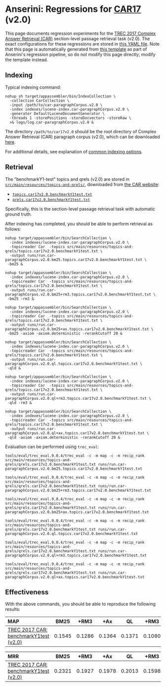 # Anserini: Regressions for [CAR17](http://trec-car.cs.unh.edu/) (v2.0)

This page documents regression experiments for the [TREC 2017 Complex Answer Retrieval (CAR)](http://trec-car.cs.unh.edu/) section-level passage retrieval task (v2.0).
The exact configurations for these regressions are stored in [this YAML file](../src/main/resources/regression/car17v2.0.yaml).
Note that this page is automatically generated from [this template](../src/main/resources/docgen/templates/car17v2.0.template) as part of Anserini's regression pipeline, so do not modify this page directly; modify the template instead.

## Indexing

Typical indexing command:

```
nohup sh target/appassembler/bin/IndexCollection \
  -collection CarCollection \
  -input /path/to/car-paragraphCorpus.v2.0 \
  -index indexes/lucene-index.car-paragraphCorpus.v2.0 \
  -generator DefaultLuceneDocumentGenerator \
  -threads 1 -storePositions -storeDocvectors -storeRaw \
  >& logs/log.car-paragraphCorpus.v2.0 &
```

The directory `/path/to/car17v2.0` should be the root directory of Complex Answer Retrieval (CAR) paragraph corpus (v2.0), which can be downloaded [here](http://trec-car.cs.unh.edu/datareleases/).

For additional details, see explanation of [common indexing options](common-indexing-options.md).

## Retrieval

The "benchmarkY1-test" topics and qrels (v2.0) are stored in [`src/main/resources/topics-and-qrels/`](../src/main/resources/topics-and-qrels/), downloaded from [the CAR website](http://trec-car.cs.unh.edu/datareleases/):

+ [`topics.car17v2.0.benchmarkY1test.txt`](../src/main/resources/topics-and-qrels/topics.car17v2.0.benchmarkY1test.txt)
+ [`qrels.car17v2.0.benchmarkY1test.txt`](../src/main/resources/topics-and-qrels/qrels.car17v2.0.benchmarkY1test.txt)

Specifically, this is the section-level passage retrieval task with automatic ground truth.

After indexing has completed, you should be able to perform retrieval as follows:

```
nohup target/appassembler/bin/SearchCollection \
  -index indexes/lucene-index.car-paragraphCorpus.v2.0 \
  -topicreader Car  -topics src/main/resources/topics-and-qrels/topics.car17v2.0.benchmarkY1test.txt \
  -output runs/run.car-paragraphCorpus.v2.0.bm25.topics.car17v2.0.benchmarkY1test.txt \
 -bm25 &

nohup target/appassembler/bin/SearchCollection \
  -index indexes/lucene-index.car-paragraphCorpus.v2.0 \
  -topicreader Car  -topics src/main/resources/topics-and-qrels/topics.car17v2.0.benchmarkY1test.txt \
  -output runs/run.car-paragraphCorpus.v2.0.bm25+rm3.topics.car17v2.0.benchmarkY1test.txt \
 -bm25 -rm3 &

nohup target/appassembler/bin/SearchCollection \
  -index indexes/lucene-index.car-paragraphCorpus.v2.0 \
  -topicreader Car  -topics src/main/resources/topics-and-qrels/topics.car17v2.0.benchmarkY1test.txt \
  -output runs/run.car-paragraphCorpus.v2.0.bm25+ax.topics.car17v2.0.benchmarkY1test.txt \
 -bm25 -axiom -axiom.deterministic -rerankCutoff 20 &

nohup target/appassembler/bin/SearchCollection \
  -index indexes/lucene-index.car-paragraphCorpus.v2.0 \
  -topicreader Car  -topics src/main/resources/topics-and-qrels/topics.car17v2.0.benchmarkY1test.txt \
  -output runs/run.car-paragraphCorpus.v2.0.ql.topics.car17v2.0.benchmarkY1test.txt \
 -qld &

nohup target/appassembler/bin/SearchCollection \
  -index indexes/lucene-index.car-paragraphCorpus.v2.0 \
  -topicreader Car  -topics src/main/resources/topics-and-qrels/topics.car17v2.0.benchmarkY1test.txt \
  -output runs/run.car-paragraphCorpus.v2.0.ql+rm3.topics.car17v2.0.benchmarkY1test.txt \
 -qld -rm3 &

nohup target/appassembler/bin/SearchCollection \
  -index indexes/lucene-index.car-paragraphCorpus.v2.0 \
  -topicreader Car  -topics src/main/resources/topics-and-qrels/topics.car17v2.0.benchmarkY1test.txt \
  -output runs/run.car-paragraphCorpus.v2.0.ql+ax.topics.car17v2.0.benchmarkY1test.txt \
 -qld -axiom -axiom.deterministic -rerankCutoff 20 &
```

Evaluation can be performed using `trec_eval`:

```
tools/eval/trec_eval.9.0.4/trec_eval -c -m map -c -m recip_rank src/main/resources/topics-and-qrels/qrels.car17v2.0.benchmarkY1test.txt runs/run.car-paragraphCorpus.v2.0.bm25.topics.car17v2.0.benchmarkY1test.txt

tools/eval/trec_eval.9.0.4/trec_eval -c -m map -c -m recip_rank src/main/resources/topics-and-qrels/qrels.car17v2.0.benchmarkY1test.txt runs/run.car-paragraphCorpus.v2.0.bm25+rm3.topics.car17v2.0.benchmarkY1test.txt

tools/eval/trec_eval.9.0.4/trec_eval -c -m map -c -m recip_rank src/main/resources/topics-and-qrels/qrels.car17v2.0.benchmarkY1test.txt runs/run.car-paragraphCorpus.v2.0.bm25+ax.topics.car17v2.0.benchmarkY1test.txt

tools/eval/trec_eval.9.0.4/trec_eval -c -m map -c -m recip_rank src/main/resources/topics-and-qrels/qrels.car17v2.0.benchmarkY1test.txt runs/run.car-paragraphCorpus.v2.0.ql.topics.car17v2.0.benchmarkY1test.txt

tools/eval/trec_eval.9.0.4/trec_eval -c -m map -c -m recip_rank src/main/resources/topics-and-qrels/qrels.car17v2.0.benchmarkY1test.txt runs/run.car-paragraphCorpus.v2.0.ql+rm3.topics.car17v2.0.benchmarkY1test.txt

tools/eval/trec_eval.9.0.4/trec_eval -c -m map -c -m recip_rank src/main/resources/topics-and-qrels/qrels.car17v2.0.benchmarkY1test.txt runs/run.car-paragraphCorpus.v2.0.ql+ax.topics.car17v2.0.benchmarkY1test.txt
```

## Effectiveness

With the above commands, you should be able to reproduce the following results:

MAP                                     | BM25      | +RM3      | +Ax       | QL        | +RM3      | +Ax       |
:---------------------------------------|-----------|-----------|-----------|-----------|-----------|-----------|
[TREC 2017 CAR: benchmarkY1test (v2.0)](../src/main/resources/topics-and-qrels/topics.car17v2.0.benchmarkY1test.txt)| 0.1545    | 0.1286    | 0.1364    | 0.1371    | 0.1080    | 0.1077    |


MRR                                     | BM25      | +RM3      | +Ax       | QL        | +RM3      | +Ax       |
:---------------------------------------|-----------|-----------|-----------|-----------|-----------|-----------|
[TREC 2017 CAR: benchmarkY1test (v2.0)](../src/main/resources/topics-and-qrels/topics.car17v2.0.benchmarkY1test.txt)| 0.2321    | 0.1927    | 0.1978    | 0.2013    | 0.1598    | 0.1588    |
